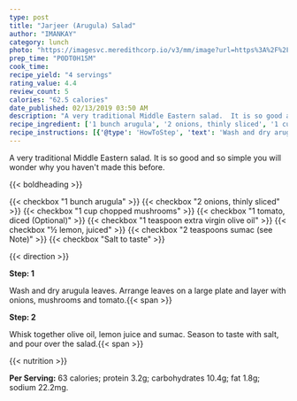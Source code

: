 ```yaml
---
type: post
title: "Jarjeer (Arugula) Salad"
author: "IMANKAY"
category: lunch
photo: "https://imagesvc.meredithcorp.io/v3/mm/image?url=https%3A%2F%2Fimages.media-allrecipes.com%2Fuserphotos%2F1787032.jpg"
prep_time: "P0DT0H15M"
cook_time: 
recipe_yield: "4 servings"
rating_value: 4.4
review_count: 5
calories: "62.5 calories"
date_published: 02/13/2019 03:50 AM
description: "A very traditional Middle Eastern salad.  It is so good and so simple you will wonder why you haven't made this before."
recipe_ingredient: ['1 bunch arugula', '2 onions, thinly sliced', '1 cup chopped mushrooms', '1 tomato, diced', '1 teaspoon extra virgin olive oil', '½ lemon, juiced', '2 teaspoons sumac (see Note)', 'Salt to taste']
recipe_instructions: [{'@type': 'HowToStep', 'text': 'Wash and dry arugula leaves.  Arrange leaves on a large plate and layer with onions, mushrooms and tomato.\n'}, {'@type': 'HowToStep', 'text': 'Whisk together olive oil, lemon juice and sumac.  Season to taste with salt, and pour over the salad.\n'}]
---
```


A very traditional Middle Eastern salad.  It is so good and so simple you will wonder why you haven't made this before. 

{{< boldheading >}}

{{< checkbox "1 bunch arugula" >}}
{{< checkbox "2  onions, thinly sliced" >}}
{{< checkbox "1 cup chopped mushrooms" >}}
{{< checkbox "1  tomato, diced  (Optional)" >}}
{{< checkbox "1 teaspoon extra virgin olive oil" >}}
{{< checkbox "½  lemon, juiced" >}}
{{< checkbox "2 teaspoons sumac (see Note)" >}}
{{< checkbox "Salt to taste" >}}


{{< direction >}}

**Step: 1**

Wash and dry arugula leaves.  Arrange leaves on a large plate and layer with onions, mushrooms and tomato.{{< span >}}

**Step: 2**

Whisk together olive oil, lemon juice and sumac.  Season to taste with salt, and pour over the salad.{{< span >}}

{{< nutrition >}}

**Per Serving:** 63 calories; protein 3.2g; carbohydrates 10.4g; fat 1.8g; sodium 22.2mg.